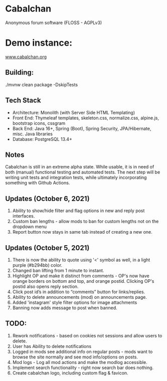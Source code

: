 # Cabalchan
Anonymous forum software (FLOSS - AGPLv3)

# Demo instance:
www.cabalchan.org

## Building:
./mvnw clean package -DskipTests

## Tech Stack
- Architecture: Monolith (with Server Side HTML Templating)
- Front End: Thymeleaf templates, skeleton.css, normalize.css, alpine.js, bootstrap icons, cssgram
- Back End: Java 16+, Spring (Boot), Spring Security, JPA/Hibernate, misc. Java libraries
- Database: PostgreSQL 13.4+

## Notes

Cabalchan is still in an extreme alpha state. While usable, it is in need of both (manual) functional testing and automated tests. 
The next step will be writing unit tests and integration tests, while ultimately incorporating something with Github Actions.

## Updates (October 6, 2021)
1. Ability to show/hide filter and flag options in new and reply post interfaces.
2. Custom ban lengths - allow mods to ban for custom lengths not on the dropdown menu
3. Report button now stays in same tab instead of creating a new one.

## Updates (October 5, 2021)
1. There is now the ability to quote using '<' symbol as well, in a light purple (#b294bb) color.
2. Changed ban lifting from 1 minute to instant.
3. Highlight OP and make it distinct from comments - OP's now have orange borders on bottom and top, and orange postid. Clicking OP's postid also opens reply section.
4. Click post id’s in addition to “comments” button for links/replies.
5. Ability to delete announcements (mod) on announcements page.
6. Added 'instagram' style filter options for image attachments
7. Banning now adds message to post when banned.

## TODO:
1. Rework notifications - based on cookies not sessions and allow users to delete.
2. User has Ability to delete notifications
3. Logged in mods see additional info on regular posts - mods want to browse the site normally and see mod info/options on posts.
4. Mod logs - Log all mod actions and make the modlog accessible.
6. Implement search functionality - right now search bar does nothing.
7. Create cabalchan logo, including custom flag & favicon.
